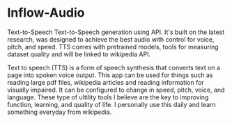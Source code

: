 # Inflow-Audio
Text-to-Speech
Text-to-Speech generation using API. It's built on the latest research, was designed to achieve the best audio with control for voice, pitch, and speed. TTS comes with pretrained models, tools for measuring dataset quality and will be linked to wikipedia API.

Text to speech (TTS) is a form of speech synthesis that converts text on a page into spoken voice output. This app can be used for things such as reading large pdf files, wikipedia articles and reading information for visually impaired. It can be configured to change in speed, pitch, voice, and language. These type of ultility tools I believe are the key to improving function, learning, and quality of life. I personally use this daily and learn something everyday from wikipedia.  
